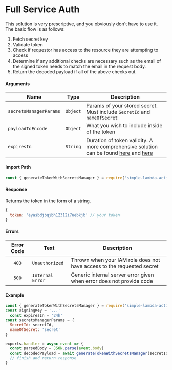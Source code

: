 # Full Service Auth

This solution is very prescriptive, and you obviously don't have to use it. The basic flow is as follows:

1. Fetch secret key
2. Validate token
3. Check if requestor has access to the resource they are attempting to access
4. Determine if any additional checks are necessary such as the email of the signed token needs to match the email in the request body.
5. Return the decoded payload if all of the above checks out.

#### Arguments

| Name | Type | Description |
| --- | --- | --- |
| `secretsManagerParams` | `Object` | [Params](https://docs.aws.amazon.com/secretsmanager/latest/apireference/API_GetSecretValue.html) of your stored secret. Must include `SecretId` and `nameOfSecret` |
| `payloadToEncode` | `Object` | What you wish to include inside of the token |
| `expiresIn` | `String` | Duration of token validity. A more comprehensive solution can be found [here](https://www.npmjs.com/package/jsonwebtoken) and [here](https://github.com/zeit/ms) |

#### Import Path

```js
const { generateTokenWithSecretsManager } = require('simple-lambda-actions/dist/auth')
```

#### Response

Returns the token in the form of a string.

```js
{
  token: 'eyasbdjbqjbh12312i7uebkjb' // your token
}
```

#### Errors

| Error Code | Text | Description |
| :---: | --- | --- |
| `403` | `Unauthorized` | Thrown when your IAM role does not have access to the requested secret |
| `500` | `Internal Error` | Generic internal server error given when error does not provide code |

#### Example

```js
const { generateTokenWithSecretsManager } = require('simple-lambda-actions/dist/auth')
const signingKey = '...'
  const expiresIn = '24h'
const secretsManagerParams = {
  SecretId: secretId,
  nameOfSecret: 'secret'
}

exports.handler = async event => {
  const parsedBody = JSON.parse(event.body)
  const decodedPayload = await generateTokenWithSecretsManager(secretId, parsedBody, expiresIn )
  // finish and return response
}
```